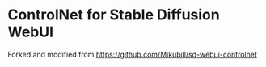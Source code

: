 # ControlNet for Stable Diffusion WebUI

Forked and modified from https://github.com/Mikubill/sd-webui-controlnet 